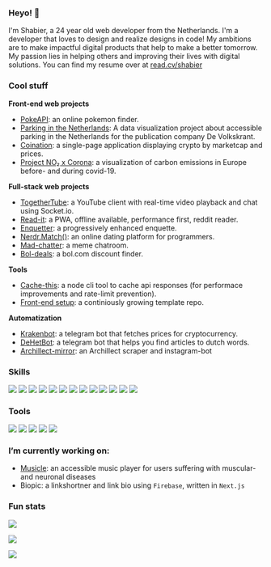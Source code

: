### Heyo! 👋
I'm Shabier, a 24 year old web developer from the Netherlands. I'm a developer that loves to design and realize designs in code! My ambitions are to make impactful digital products that help to make a better tomorrow. My passion lies in helping others and improving their lives with digital solutions. You can find my resume over at [read.cv/shabier](https://read.cv/shabier)

### Cool stuff
**Front-end web projects**
* [PokeAPI](https://pokeapi-git-master.sjagoori.vercel.app/): an online pokemon finder.
* [Parking in the Netherlands](https://github.com/sjagoori/Parking-in-the-Netherlands): A data visualization project about accessible parking in the Netherlands for the publication company De Volkskrant.
* [Coination](https://github.com/sjagoori/coination): a single-page application displaying crypto by marketcap and prices.
* [Project NO₂ x Corona](https://github.com/sjagoori/KNMI): a visualization of carbon emissions in Europe before- and during covid-19.

**Full-stack web projects**
* [TogetherTube](https://github.com/sjagoori/TogetherTube): a YouTube client with real-time video playback and chat using Socket.io.
* [Read-it](https://github.com/sjagoori/Read-it): a PWA, offline available, performance first, reddit reader.
* [Enquetter](https://github.com/sjagoori/browser-technologies-2021): a progressively enhanced enquette.
* [Nerdr.Match()](https://github.com/sjagoori/dating-app): an online dating platform for programmers.
* [Mad-chatter](https://github.com/sjagoori/mad-chatter): a meme chatroom.
* [Bol-deals](https://bol-com-git-master.sjagoori.vercel.app/): a bol.com discount finder.

**Tools**
* [Cache-this](https://www.npmjs.com/package/cache-this): a node cli tool to cache api responses (for performace improvements and rate-limit prevention).
* [Front-end setup](https://github.com/sjagoori/frontend-setup): a continiously growing template repo.

**Automatization**
* [Krakenbot](https://github.com/sjagoori/krakenbot): a telegram bot that fetches prices for cryptocurrency.
* [DeHetBot](https://github.com/sjagoori/dehetbot): a telegram bot that helps you find articles to dutch words.
* [Archillect-mirror](https://github.com/sjagoori/archillect-mirror): an Archillect scraper and instagram-bot

### Skills
<img 
  src="https://img.shields.io/badge/HTML5-E34F26?style=for-the-badge&logo=html5&logoColor=white" 
/>
<img 
  src="https://img.shields.io/badge/CSS3-1572B6?style=for-the-badge&logo=css3&logoColor=white" 
/>
<img 
  src="https://img.shields.io/badge/JavaScript-323330?style=for-the-badge&logo=javascript&logoColor=F7DF1E" 
/>
<img 
  src="https://img.shields.io/badge/Node.js-333333?style=for-the-badge&logo=node.js&logoColor=76AD64" 
/>
<img 
  src="https://img.shields.io/badge/Express.js-259DFF?style=for-the-badge&logo=Javascript&logoColor=353535" 
/>
<img 
  src="https://img.shields.io/badge/Vue.js-41B883?style=for-the-badge&logo=vue.js&logoColor=35495E" 
/>
<img 
  src="https://img.shields.io/badge/React.js-1a1a1a?style=for-the-badge&logo=react&logoColor=ffcc00" 
/>
<img 
  src="https://img.shields.io/badge/Next.js-000000?style=for-the-badge&logo=react&logoColor=FFFFFF" 
/>
<img 
  src="https://img.shields.io/badge/D3.js-FD9038?style=for-the-badge&logo=D3&logoColor=FFFFFF" 
/>
<img 
  src="https://img.shields.io/badge/MongoDB-328C3B?style=for-the-badge&logo=D3&logoColor=FFFFFF" 
/>
<img 
  src="https://img.shields.io/badge/Socket.io-000000?style=for-the-badge&logo=socket.io&logoColor=FFFFFF" 
/>
<img 
  src="https://img.shields.io/badge/Markdown-000000?style=for-the-badge&logo=markdown&logoColor=white" 
/>
<img 
  src="https://img.shields.io/badge/Golang-1a1a1a?style=for-the-badge&logo=go&logoColor=00ACD7" 
/>

### Tools
<img 
  src="https://img.shields.io/badge/Windows-1a1a1a?style=for-the-badge&logo=windows&logoColor=00A8E8" 
/>
<img 
  src="https://img.shields.io/badge/MacOS-1a1a1a?style=for-the-badge&logo=apple&logoColor=585858" 
/>
<img
  src="https://img.shields.io/badge/VSCode-0074B5?style=for-the-badge&logo=Visual%20Studio%20Code&logoColor=FFFFFF"
/>
<img
  src="https://img.shields.io/badge/Git-F05032?style=for-the-badge&logo=Git&logoColor=white"
/>
<img
  src="https://img.shields.io/badge/NPM-620004?style=for-the-badge&logo=NPM&logoColor=white"
/>

### I’m currently working on:
* [Musicle](https://github.com/sjagoori/musicle): an accessible music player for users suffering with muscular- and neuronal diseases
* Biopic: a linkshortner and link bio using `Firebase`, written in `Next.js`

### Fun stats
![](https://github-readme-stats.vercel.app/api?username=sjagoori&show_icons=true)

![](https://github-readme-stats.anuraghazra1.vercel.app/api/top-langs/?username=sjagoori&layout=compact)

![](https://visitor-badge.laobi.icu/badge?page_id=sjagoori.sjagoori)



<!--START_SECTION:waka-->


<!--END_SECTION:waka-->

<!--
**sjagoori/sjagoori** is a ✨ _special_ ✨ repository because its `README.md` (this file) appears on your GitHub profile.

Here are some ideas to get you started:

- 🔭 I’m currently working on ...
- 🌱 I’m currently learning ...
- 👯 I’m looking to collaborate on ...
- 🤔 I’m looking for help with ...
- 💬 Ask me about ...
- 📫 How to reach me: ...
- 😄 Pronouns: ...
- ⚡ Fun fact: ...
-->
